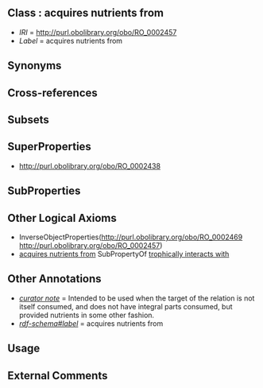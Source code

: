 
## Class : acquires nutrients from

 * *IRI* = http://purl.obolibrary.org/obo/RO_0002457
 * *Label* = acquires nutrients from

## Synonyms


## Cross-references


## Subsets


## SuperProperties

 * <http://purl.obolibrary.org/obo/RO_0002438>

## SubProperties


## Other Logical Axioms

 * InverseObjectProperties(<http://purl.obolibrary.org/obo/RO_0002469> <http://purl.obolibrary.org/obo/RO_0002457>)
 * [acquires nutrients from](../../RO/57/RO_0002457.md) SubPropertyOf [trophically interacts with](../../RO/38/RO_0002438.md)

## Other Annotations

 * *[curator note](../../IAO/32/IAO_0000232.md)* = Intended to be used when the target of the relation is not itself consumed, and does not have integral parts consumed, but provided nutrients in some other fashion.
 * *[rdf-schema#label](../../el/rdf-schema#label.md)* = acquires nutrients from

## Usage


## External Comments

